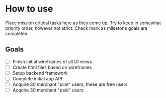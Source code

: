 # How to use

Place mission critical tasks here as they come up.  Try to keep in somewhat priority order, however not strict.  Check mark as milestone goals are completed.

## Goals

- [ ] Finish initial wireframes of all UI views
- [ ] Create html files based on wireframes
- [ ] Setup backend framework
- [ ] Complete initial app API
- [ ] Acquire 30 merchant "pilot" users, these are free users
- [ ] Acquire 30 merchant "paid"  users 
